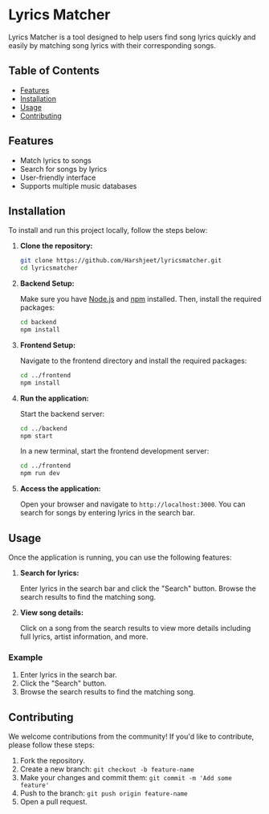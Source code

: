 
# Lyrics Matcher

Lyrics Matcher is a tool designed to help users find song lyrics quickly and easily by matching song lyrics with their corresponding songs.

## Table of Contents

- [Features](#features)
- [Installation](#installation)
- [Usage](#usage)
- [Contributing](#contributing)


## Features

- Match lyrics to songs
- Search for songs by lyrics
- User-friendly interface
- Supports multiple music databases

## Installation

To install and run this project locally, follow the steps below:

1. **Clone the repository:**

   ```sh
   git clone https://github.com/Harshjeet/lyricsmatcher.git
   cd lyricsmatcher


2. **Backend Setup:**

   Make sure you have [Node.js](https://nodejs.org/) and [npm](https://www.npmjs.com/) installed. Then, install the required packages:

   ```sh
   cd backend
   npm install
   ```

3. **Frontend Setup:**

   Navigate to the frontend directory and install the required packages:

   ```sh
   cd ../frontend
   npm install
   ```

4. **Run the application:**

   Start the backend server:

   ```sh
   cd ../backend
   npm start
   ```

   In a new terminal, start the frontend development server:

   ```sh
   cd ../frontend
   npm run dev
   ```

5. **Access the application:**

   Open your browser and navigate to `http://localhost:3000`. You can search for songs by entering lyrics in the search bar.

## Usage

Once the application is running, you can use the following features:

1. **Search for lyrics:**

   Enter lyrics in the search bar and click the "Search" button. Browse the search results to find the matching song.

2. **View song details:**

   Click on a song from the search results to view more details including full lyrics, artist information, and more.

### Example

1. Enter lyrics in the search bar.
2. Click the "Search" button.
3. Browse the search results to find the matching song.

## Contributing

We welcome contributions from the community! If you'd like to contribute, please follow these steps:

1. Fork the repository.
2. Create a new branch: `git checkout -b feature-name`
3. Make your changes and commit them: `git commit -m 'Add some feature'`
4. Push to the branch: `git push origin feature-name`
5. Open a pull request.

